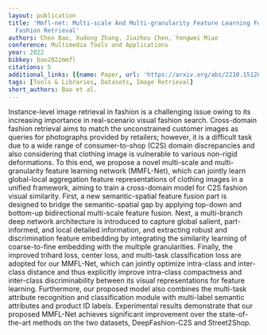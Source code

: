 ```yaml
---
layout: publication
title: 'Mmfl-net: Multi-scale And Multi-granularity Feature Learning For Cross-domain
  Fashion Retrieval'
authors: Chen Bao, Xudong Zhang, Jiazhou Chen, Yongwei Miao
conference: Multimedia Tools and Applications
year: 2022
bibkey: bao2022mmfl
citations: 5
additional_links: [{name: Paper, url: 'https://arxiv.org/abs/2210.15128'}]
tags: [Tools & Libraries, Datasets, Image Retrieval]
short_authors: Bao et al.
---
```

Instance-level image retrieval in fashion is a challenging issue owing to its
increasing importance in real-scenario visual fashion search. Cross-domain
fashion retrieval aims to match the unconstrained customer images as queries
for photographs provided by retailers; however, it is a difficult task due to a
wide range of consumer-to-shop (C2S) domain discrepancies and also considering
that clothing image is vulnerable to various non-rigid deformations. To this
end, we propose a novel multi-scale and multi-granularity feature learning
network (MMFL-Net), which can jointly learn global-local aggregation feature
representations of clothing images in a unified framework, aiming to train a
cross-domain model for C2S fashion visual similarity. First, a new
semantic-spatial feature fusion part is designed to bridge the semantic-spatial
gap by applying top-down and bottom-up bidirectional multi-scale feature
fusion. Next, a multi-branch deep network architecture is introduced to capture
global salient, part-informed, and local detailed information, and extracting
robust and discrimination feature embedding by integrating the similarity
learning of coarse-to-fine embedding with the multiple granularities. Finally,
the improved trihard loss, center loss, and multi-task classification loss are
adopted for our MMFL-Net, which can jointly optimize intra-class and
inter-class distance and thus explicitly improve intra-class compactness and
inter-class discriminability between its visual representations for feature
learning. Furthermore, our proposed model also combines the multi-task
attribute recognition and classification module with multi-label semantic
attributes and product ID labels. Experimental results demonstrate that our
proposed MMFL-Net achieves significant improvement over the state-of-the-art
methods on the two datasets, DeepFashion-C2S and Street2Shop.